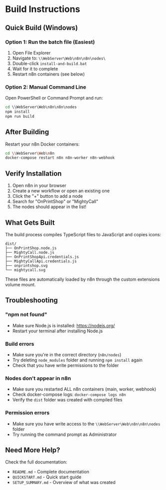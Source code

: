 # Build Instructions

## Quick Build (Windows)

### Option 1: Run the batch file (Easiest)
1. Open File Explorer
2. Navigate to: `\\WebServer\Web\n8n\n8n\nodes\`
3. Double-click `install-and-build.bat`
4. Wait for it to complete
5. Restart n8n containers (see below)

### Option 2: Manual Command Line
Open PowerShell or Command Prompt and run:

```cmd
cd \\WebServer\Web\n8n\n8n\nodes
npm install
npm run build
```

## After Building

Restart your n8n Docker containers:

```bash
cd \\WebServer\Web\n8n
docker-compose restart n8n n8n-worker n8n-webhook
```

## Verify Installation

1. Open n8n in your browser
2. Create a new workflow or open an existing one
3. Click the "+" button to add a node
4. Search for "OnPrintShop" or "MightyCall"
5. The nodes should appear in the list!

## What Gets Built

The build process compiles TypeScript files to JavaScript and copies icons:

```
dist/
├── OnPrintShop.node.js
├── MightyCall.node.js
├── OnPrintShopApi.credentials.js
├── MightyCallApi.credentials.js
├── onprintshop.svg
└── mightycall.svg
```

These files are automatically loaded by n8n through the custom extensions volume mount.

## Troubleshooting

### "npm not found"
- Make sure Node.js is installed: https://nodejs.org/
- Restart your terminal after installing Node.js

### Build errors
- Make sure you're in the correct directory (`n8n/nodes`)
- Try deleting `node_modules` folder and running `npm install` again
- Check that you have write permissions to the folder

### Nodes don't appear in n8n
- Make sure you restarted ALL n8n containers (main, worker, webhook)
- Check docker-compose logs: `docker-compose logs n8n`
- Verify the `dist` folder was created with compiled files

### Permission errors
- Make sure you have write access to the `\\WebServer\Web\n8n\n8n\nodes` folder
- Try running the command prompt as Administrator

## Need More Help?

Check the full documentation:
- `README.md` - Complete documentation
- `QUICKSTART.md` - Quick start guide
- `SETUP_SUMMARY.md` - Overview of what was created

